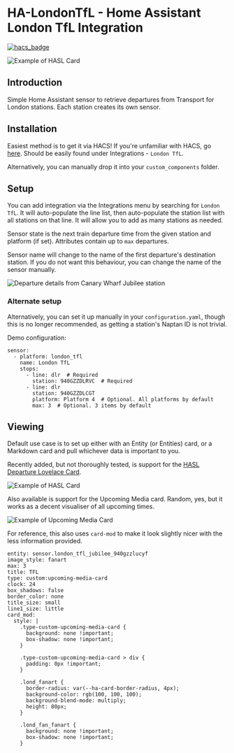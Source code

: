 # HA-LondonTfL - Home Assistant London TfL Integration

[![hacs_badge](https://img.shields.io/badge/HACS-Default-41BDF5.svg?style=for-the-badge)](https://github.com/hacs/integration)

![Example of HASL Card](https://github.com/morosanmihail/HA-LondonTfL/blob/main/images/hasl_card.png?raw=true)

## Introduction

Simple Home Assistant sensor to retrieve departures from Transport for London stations.
Each station creates its own sensor.

## Installation

Easiest method is to get it via HACS! If you're unfamiliar with HACS, go [here](https://hacs.xyz/docs/setup/prerequisites).
Should be easily found under Integrations - `London TfL`.

Alternatively, you can manually drop it into your `custom_components` folder.

## Setup

You can add integration via the Integrations menu by searching for `London TfL`.
It will auto-populate the line list, then auto-populate the station list with all stations on that line.
It will allow you to add as many stations as needed.

Sensor state is the next train departure time from the given station and platform (if set).
Attributes contain up to `max` departures.

Sensor name will change to the name of the first departure's destination station.
If you do not want this behaviour, you can change the name of the sensor manually.

![Departure details from Canary Wharf Jubilee station](https://github.com/morosanmihail/HA-LondonTfL/blob/main/images/example_2.png?raw=true)

### Alternate setup

Alternatively, you can set it up manually in your `configuration.yaml`, though this is no longer recommended, as getting a station's Naptan ID is not trivial.

Demo configuration:

```
sensor:
  - platform: london_tfl
    name: London TfL
    stops:
      - line: dlr  # Required
        station: 940GZZDLRVC  # Required
      - line: dlr
        station: 940GZZDLCGT
        platform: Platform 4  # Optional. All platforms by default
        max: 3  # Optional. 3 items by default
```

## Viewing

Default use case is to set up either with an Entity (or Entities) card, or a Markdown card and pull whichever data is important to you.

Recently added, but not thoroughly tested, is support for the [HASL Departure Lovelace Card](https://github.com/hasl-sensor/lovelace-hasl-departure-card).

![Example of HASL Card](https://github.com/morosanmihail/HA-LondonTfL/blob/main/images/hasl_card.png?raw=true)

Also available is support for the Upcoming Media card.
Random, yes, but it works as a decent visualiser of all upcoming times.

![Example of Upcoming Media Card](https://github.com/morosanmihail/HA-LondonTfL/blob/main/images/upcoming_media_2.png?raw=true)

For reference, this also uses `card-mod` to make it look slightly nicer with the less information provided.

```
entity: sensor.london_tfl_jubilee_940gzzlucyf
image_style: fanart
max: 3
title: TFL
type: custom:upcoming-media-card
clock: 24
box_shadows: false
border_color: none
title_size: small
line1_size: little
card_mod:
  style: |
    .type-custom-upcoming-media-card {
      background: none !important;
      box-shadow: none !important;
    }

    .type-custom-upcoming-media-card > div {
      padding: 0px !important;
    }

    .lond_fanart {
      border-radius: var(--ha-card-border-radius, 4px);
      background-color: rgb(100, 100, 100);
      background-blend-mode: multiply;
      height: 80px;
    }

    .lond_fan_fanart {
      background: none !important;
      box-shadow: none !important;
    }
```
